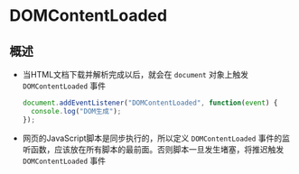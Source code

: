 # DOMContentLoaded

## 概述

+ 当HTML文档下载并解析完成以后，就会在 `document` 对象上触发 `DOMContentLoaded` 事件

  ```js
  document.addEventListener("DOMContentLoaded", function(event) {
    console.log("DOM生成");
  });
  ```

+ 网页的JavaScript脚本是同步执行的，所以定义 `DOMContentLoaded` 事件的监听函数，应该放在所有脚本的最前面。否则脚本一旦发生堵塞，将推迟触发 `DOMContentLoaded` 事件
